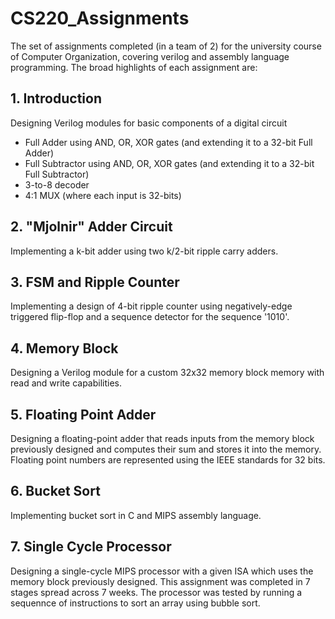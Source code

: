 # CS220_Assignments

The set of assignments completed (in a team of 2) for the university course of Computer Organization, covering verilog and assembly language programming. The broad highlights of each assignment are:

## 1. Introduction
Designing Verilog modules for basic components of a digital circuit
* Full Adder using AND, OR, XOR gates (and extending it to a 32-bit Full Adder)
* Full Subtractor using AND, OR, XOR gates (and extending it to a 32-bit Full Subtractor)
* 3-to-8 decoder
* 4:1 MUX (where each input is 32-bits)

## 2. "Mjolnir" Adder Circuit
Implementing a k-bit adder using two k/2-bit ripple carry adders.

## 3. FSM and Ripple Counter
Implementing a design of 4-bit ripple counter using negatively-edge triggered flip-flop and a sequence detector for the sequence '1010'.

## 4. Memory Block
Designing a Verilog module for a custom 32x32 memory block memory with read and write capabilities.

## 5. Floating Point Adder
Designing a floating-point adder that reads inputs from the memory block previously designed and computes their sum and stores it into the memory. Floating point numbers are represented using the IEEE standards for 32 bits.

## 6. Bucket Sort
Implementing bucket sort in C and MIPS assembly language.

## 7. Single Cycle Processor
Designing a single-cycle MIPS processor with a given ISA which uses the memory block previously designed. This assignment was completed in 7 stages spread across 7 weeks. The processor was tested by running a sequennce of instructions to sort an array using bubble sort.

